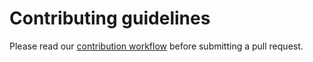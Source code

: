 # Contributing guidelines

Please read our [contribution workflow][contributing] before submitting a pull request.

[contributing]: https://github.com/thistonyuncle/etcd/blob/master/CONTRIBUTING.md#contribution-flow
